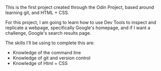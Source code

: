 This is the first project created through the Odin Project, based around learning git, and HTML + CSS. 

For this project, I am going to learn how to use Dev Tools to inspect and replicate a webpage, specifically Google's homepage, and if I want a challenge, Google's search results page. 

The skills I'll be using to complete this are:
- Knowledge of the command line
- Knowledge of git and version control
- Knowledge of Html + CSS
